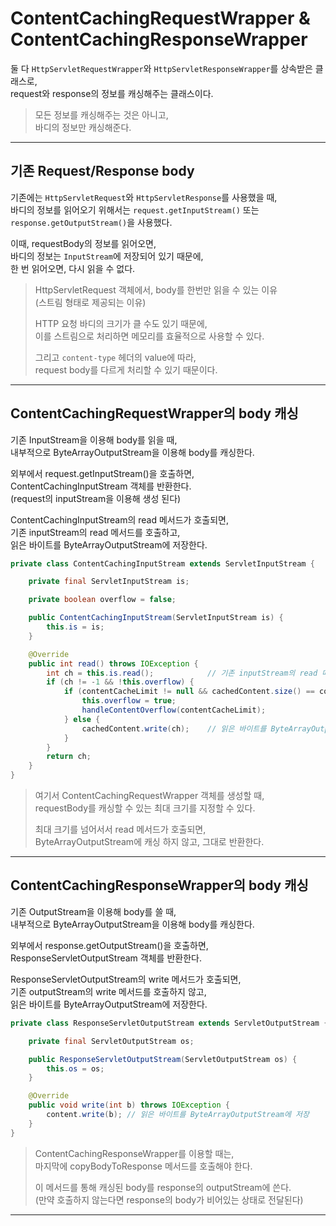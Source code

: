 # ContentCachingRequestWrapper & ContentCachingResponseWrapper

둘 다 `HttpServletRequestWrapper`와 `HttpServletResponseWrapper`를 상속받은 클래스로,  
request와 response의 정보를 캐싱해주는 클래스이다.

> 모든 정보를 캐싱해주는 것은 아니고,  
> 바디의 정보만 캐싱해준다.

---

## 기존 Request/Response body

기존에는 `HttpServletRequest`와 `HttpServletResponse`를 사용했을 때,  
바디의 정보를 읽어오기 위해서는 `request.getInputStream()` 또는 `response.getOutputStream()`을 사용했다.

이때, requestBody의 정보를 읽어오면,  
바디의 정보는 `InputStream`에 저장되어 있기 때문에,  
한 번 읽어오면, 다시 읽을 수 없다.

> HttpServletRequest 객체에서, body를 한번만 읽을 수 있는 이유  
> (스트림 형태로 제공되는 이유)
> 
> HTTP 요청 바디의 크기가 클 수도 있기 때문에,  
> 이를 스트림으로 처리하면 메모리를 효율적으로 사용할 수 있다.
> 
> 그리고 `content-type` 헤더의 value에 따라,  
> request body를 다르게 처리할 수 있기 때문이다.

---

## ContentCachingRequestWrapper의 body 캐싱

기존 InputStream을 이용해 body를 읽을 때,  
내부적으로 ByteArrayOutputStream을 이용해 body를 캐싱한다.

외부에서 request.getInputStream()을 호출하면,  
ContentCachingInputStream 객체를 반환한다.  
(request의 inputStream을 이용해 생성 된다)

ContentCachingInputStream의 read 메서드가 호출되면,  
기존 inputStream의 read 메서드를 호출하고,  
읽은 바이트를 ByteArrayOutputStream에 저장한다.

```java
private class ContentCachingInputStream extends ServletInputStream {

    private final ServletInputStream is;

    private boolean overflow = false;

    public ContentCachingInputStream(ServletInputStream is) {
        this.is = is;
    }

    @Override
    public int read() throws IOException {
        int ch = this.is.read();            // 기존 inputStream의 read 메서드 호출
        if (ch != -1 && !this.overflow) {
            if (contentCacheLimit != null && cachedContent.size() == contentCacheLimit) {
                this.overflow = true;
                handleContentOverflow(contentCacheLimit);
            } else {
                cachedContent.write(ch);    // 읽은 바이트를 ByteArrayOutputStream에 저장
            }
        }
        return ch;
    }
}
```

> 여기서 ContentCachingRequestWrapper 객체를 생성할 때,  
> requestBody를 캐싱할 수 있는 최대 크기를 지정할 수 있다.
> 
> 최대 크기를 넘어서서 read 메서드가 호출되면,  
> ByteArrayOutputStream에 캐싱 하지 않고, 그대로 반환한다.

---

## ContentCachingResponseWrapper의 body 캐싱

기존 OutputStream을 이용해 body를 쓸 때,  
내부적으로 ByteArrayOutputStream을 이용해 body를 캐싱한다.

외부에서 response.getOutputStream()을 호출하면,  
ResponseServletOutputStream 객체를 반환한다.

ResponseServletOutputStream의 write 메서드가 호출되면,  
기존 outputStream의 write 메서드를 호출하지 않고,  
읽은 바이트를 ByteArrayOutputStream에 저장한다.

```java
private class ResponseServletOutputStream extends ServletOutputStream {

    private final ServletOutputStream os;

    public ResponseServletOutputStream(ServletOutputStream os) {
        this.os = os;
    }

    @Override
    public void write(int b) throws IOException {
        content.write(b); // 읽은 바이트를 ByteArrayOutputStream에 저장
    }
}
```

> ContentCachingResponseWrapper를 이용할 때는,  
> 마지막에 copyBodyToResponse 메서드를 호출해야 한다.
> 
> 이 메서드를 통해 캐싱된 body를 response의 outputStream에 쓴다.  
> (만약 호출하지 않는다면 response의 body가 비어있는 상태로 전달된다)

---

